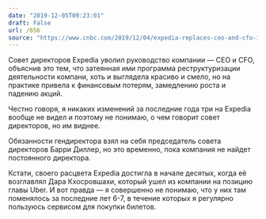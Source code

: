 ```yaml
---
date: "2019-12-05T09:23:01"
draft: False
url: /656
source: "https://www.cnbc.com/2019/12/04/expedia-replaces-ceo-and-cfo-in-leadership-shakeup.html"
---
```


Совет директоров Expedia уволил руководство компании — CEO и CFO, объяснив это тем, что затеянная ими программа реструктуризации деятельности компани, хоть и выглядела красиво и смело, но на практике привела к финансовым потерям, замедлению роста и падению акций.

Честно говоря, я никаких изменений за последние года три на Expedia вообще не видел и поэтому не понимаю, о чем говорит совет директоров, но им виднее.

Обязанности гендиректора взял на себя председатель совета директоров Барри Диллер, но это временно, пока компания не найдет постоянного директора.

Кстати, своего расцвета Expedia достигла в начале десятых, когда её возглавлял Дара Кхосровшахи, который ушел из компании на позицию главы Uber. И вот правда — я совершенно не понимаю, что у них там поменялось за последние лет 6-7, в течение которых я регулярно пользуюсь сервисом для покупки билетов.
